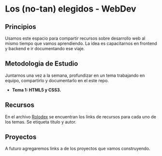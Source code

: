 # Los (no-tan) elegidos - WebDev

## Principios

Usamos este espacio para compartir recursos sobre desarrollo web al mismo tiempo que vamos aprendiendo.
La idea es capacitarnos en frontend y backend e ir documentando ese viaje.

## Metodologia de Estudio

Juntarnos una vez a la semana, profundizar en un tema trabajando en equipo, compartirlo y documentarlo en el este repo.

- **Tema 1: HTML5 y CSS3.** 

## Recursos

En el archivo [Rolodex](https://github.com/patyattack/elegidos-webdev/blob/master/ROLODEX.md) se encuentran los links de recursos para cada uno de los temas. Se etiqueta titulo y autor.

## Proyectos

A futuro agregaremos links a de los proyectos que vamos construyendo.
